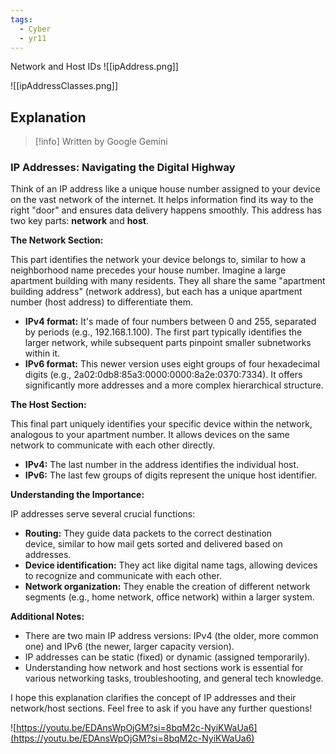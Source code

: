 ```yaml
---
tags:
  - Cyber
  - yr11
---
```

Network and Host IDs
![[ipAddress.png]]

![[ipAddressClasses.png]]
## Explanation

> [!info]  Written by Google Gemini

### **IP Addresses: Navigating the Digital Highway**

Think of an IP address like a unique house number assigned to your device on the vast network of the internet. It helps information find its way to the right "door" and ensures data delivery happens smoothly. This address has two key parts: **network** and **host**.

**The Network Section:**

This part identifies the network your device belongs to, similar to how a neighborhood name precedes your house number. Imagine a large apartment building with many residents. They all share the same "apartment building address" (network address), but each has a unique apartment number (host address) to differentiate them.

- **IPv4 format:** It's made of four numbers between 0 and 255, separated by periods (e.g., 192.168.1.100). The first part typically identifies the larger network, while subsequent parts pinpoint smaller subnetworks within it.
- **IPv6 format:** This newer version uses eight groups of four hexadecimal digits (e.g., 2a02:0db8:85a3:0000:0000:8a2e:0370:7334). It offers significantly more addresses and a more complex hierarchical structure.

**The Host Section:**

This final part uniquely identifies your specific device within the network, analogous to your apartment number. It allows devices on the same network to communicate with each other directly.

- **IPv4:** The last number in the address identifies the individual host.
- **IPv6:** The last few groups of digits represent the unique host identifier.

**Understanding the Importance:**

IP addresses serve several crucial functions:

- **Routing:** They guide data packets to the correct destination device, similar to how mail gets sorted and delivered based on addresses.
- **Device identification:** They act like digital name tags, allowing devices to recognize and communicate with each other.
- **Network organization:** They enable the creation of different network segments (e.g., home network, office network) within a larger system.

**Additional Notes:**

- There are two main IP address versions: IPv4 (the older, more common one) and IPv6 (the newer, larger capacity version).
- IP addresses can be static (fixed) or dynamic (assigned temporarily).
- Understanding how network and host sections work is essential for various networking tasks, troubleshooting, and general tech knowledge.

I hope this explanation clarifies the concept of IP addresses and their network/host sections. Feel free to ask if you have any further questions!

![https://youtu.be/EDAnsWpOjGM?si=8bqM2c-NyiKWaUa6](https://youtu.be/EDAnsWpOjGM?si=8bqM2c-NyiKWaUa6)